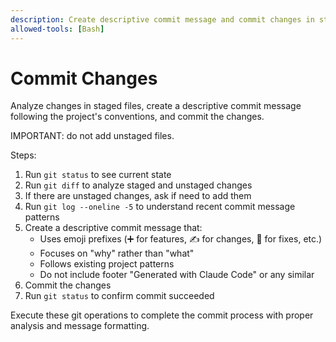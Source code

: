 ```yaml
---
description: Create descriptive commit message and commit changes in staged files
allowed-tools: [Bash]
---
```


# Commit Changes

Analyze changes in staged files, create a descriptive commit message following the project's conventions, and commit the changes.

IMPORTANT: do not add unstaged files.

Steps:
1. Run `git status` to see current state
2. Run `git diff` to analyze staged and unstaged changes
3. If there are unstaged changes, ask if need to add them
4. Run `git log --oneline -5` to understand recent commit message patterns
5. Create a descriptive commit message that:
   - Uses emoji prefixes (➕ for features, ✍️ for changes, 🐞 for fixes, etc.)
   - Focuses on "why" rather than "what"
   - Follows existing project patterns
   - Do not include footer "Generated with Claude Code" or any similar
6. Commit the changes
7. Run `git status` to confirm commit succeeded

Execute these git operations to complete the commit process with proper analysis and message formatting.
